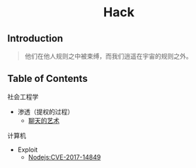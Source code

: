 <h1 style="text-align:center">Hack</h1>

## Introduction

> 他们在他人规则之中被束缚，而我们逍遥在宇宙的规则之外。


## Table of Contents

社会工程学
+ 渗透（提权的过程）
    + [聊天的艺术](/src/hack_soul/the_art_of_chatting.md)

计算机
+ Exploit
    + [Nodejs:CVE-2017-14849](/src/exploit/CVE-2017-14849/README.md)